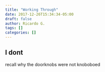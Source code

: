 ```yaml
---
title: "Working Through"
date: 2017-12-26T15:34:34-05:00
draft: false
author: Ricardo G.
tags: []
categories: []
---
```


## I dont

recall why the doorknobs were not knoboboed
